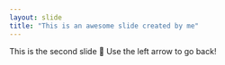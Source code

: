 ```yaml
---
layout: slide
title: "This is an awesome slide created by me"
---
```

This is the second slide :tada:
Use the left arrow to go back!
